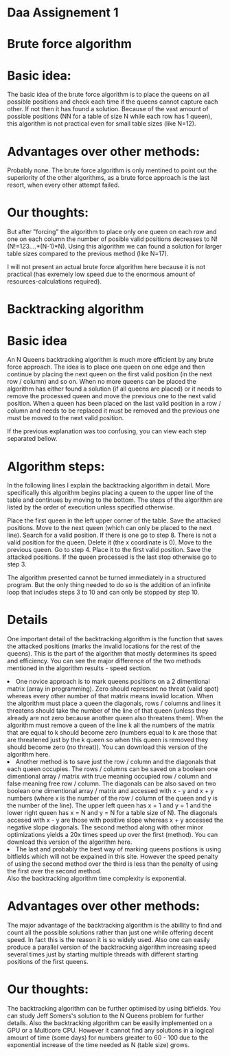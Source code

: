 # Daa Assignement 1

# Brute force algorithm

# Basic idea:
 
The basic idea of the brute force algorithm is to place the queens on all possible positions and check each time if the queens cannot capture each other. If not then it has found a solution. Because of the vast amount of possible positions (NN for a table of size N while each row has 1 queen), this algorithm is not practical even for small table sizes (like N=12).
 
 
 
# Advantages over other methods:
 
Probably none. The brute force algorithm is only mentined to point out the superiority of the other algorithms, as a brute force approach is the last resort, when every other attempt failed.
 
 
 
# Our thoughts:
 
But after "forcing" the algorithm to place only one queen on each row and one on each column the number of posible valid positions decreases to N! (N!=1*2*3....*(N-1)*N). Using this algorithm we can found a solution for larger table sizes compared to the previous method (like N=17).
 
I will not present an actual brute force algorithm here because it is not practical (has exremely low speed due to the enormous amount of resources-calculations required).

# Backtracking algorithm

# Basic idea
An N Queens backtracking algorithm is much more efficient by any brute force approach. The idea is to place one queen on one edge and then continue by placing the next queen on the first valid position (in the next row / column) and so on. When no more queens can be placed the algorithm has either found a solution (if all queens are placed) or it needs to remove the processed queen and move the previous one to the next valid position. When a queen has been placed on the last valid position in a row / column and needs to be replaced it must be removed and the previous one must be moved to the next valid position.
 
If the previous explanation was too confusing, you can view each step separated bellow.

# Algorithm steps:

In the following lines I explain the backtracking algorithm in detail. More specifically this algorithm begins placing a queen to the upper line of the table and continues by moving to the bottom. The steps of the algorithm are listed by the order of execution unless specified otherwise.
 
Place the first queen in the left upper corner of the table.
Save the attacked positions.
Move to the next queen (which can only be placed to the next line).
Search for a valid position. If there is one go to step 8.
There is not a valid position for the queen. Delete it (the x coordinate is 0).
Move to the previous queen.
Go to step 4.
Place it to the first valid position.
Save the attacked positions.
If the queen processed is the last stop otherwise go to step 3.
 
The algorithm presented cannot be turned immediately in a structured program. But the only thing needed to do so is the addition of an infinite loop that includes steps 3 to 10 and can only be stopped by step 10.

# Details
One important detail of the backtracking algorithm is the function that saves the attacked positions (marks the invalid locations for the rest of the queens). This is the part of the algorithm that mostly determines its speed and efficiency. You can see the major difference of the two methods mentioned in the algorithm results - speed section.

<li>One novice approach is to mark queens positions on a 2 dimentional matrix (array in programming). Zero should represent no threat (valid spot) whereas every other number of that matrix means invalid location. When the algorithm must place a queen the diagonals, rows / columns and lines it threatens should take the number of the line of that queen (unless they already are not zero because another queen also threatens them). When the algorithm must remove a queen of the line k all the numbers of the matrix that are equal to k should become zero (numbers equal to k are those that are threatened just by the k queen so when this queen is removed they should become zero (no threat)). You can download this version of the algorithm here.
</li>

<li>Another method is to save just the row / column and the diagonals that each queen occupies. The rows  / columns can be saved on a boolean one dimentional array / matrix with true meaning occupied row / column and false meaning free row / column. The diagonals can be also saved on two boolean one dimentional array / matrix and accessed with x - y and x + y numbers (where x is the number of the row / column of the queen and y is the number of the line). The upper left queen has x = 1 and y = 1 and the lower right queen has x = N and y = N for a table size of N). The diagonals accesed with x - y are those with positive slope whereas x + y accessed the negative slope diagonals. The second method along with other minor optimizations yields a 20x times speed up over the first (method). You can download this version of the algorithm here.
</li>

<li>The last and probably the best way of marking queens positions is using bitfields which will not be expained in this site. However the speed penalty of using the second method over the third is less than the penalty of using the first over the second method.
</li>
  Also the backtracking algorithm time complexity is exponential. 
  
# Advantages over other methods:
The major advantage of the backtracking algorithm is the abillity to find and count all the possible solutions rather than just one while offering decent speed. In fact this is the reason it is so widely used. Also one can easily produce a parallel version of the backtracking algorithm increasing speed several times just by starting multiple threads with different starting positions of the first queens.

# Our thoughts:
The backtracking algorithm can be further optimised by using bitfields. You can study Jeff Somers's solution to the N Queens problem for further details. Also the backtracking algorithm can be easilly implemented on a GPU or a Multicore CPU. However it cannot find any solutions in a logical amount of time (some days) for numbers greater to 60 - 100 due to the exponential increase of the time needed as N (table size) grows.
